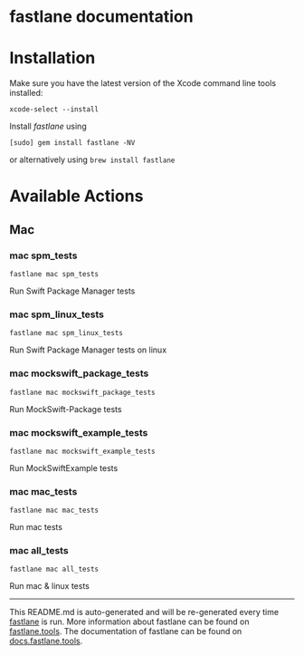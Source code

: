 fastlane documentation
================
# Installation

Make sure you have the latest version of the Xcode command line tools installed:

```
xcode-select --install
```

Install _fastlane_ using
```
[sudo] gem install fastlane -NV
```
or alternatively using `brew install fastlane`

# Available Actions
## Mac
### mac spm_tests
```
fastlane mac spm_tests
```
Run Swift Package Manager tests
### mac spm_linux_tests
```
fastlane mac spm_linux_tests
```
Run Swift Package Manager tests on linux
### mac mockswift_package_tests
```
fastlane mac mockswift_package_tests
```
Run MockSwift-Package tests
### mac mockswift_example_tests
```
fastlane mac mockswift_example_tests
```
Run MockSwiftExample tests
### mac mac_tests
```
fastlane mac mac_tests
```
Run mac tests
### mac all_tests
```
fastlane mac all_tests
```
Run mac & linux tests

----

This README.md is auto-generated and will be re-generated every time [fastlane](https://fastlane.tools) is run.
More information about fastlane can be found on [fastlane.tools](https://fastlane.tools).
The documentation of fastlane can be found on [docs.fastlane.tools](https://docs.fastlane.tools).
